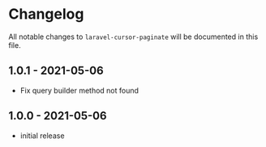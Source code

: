 # Changelog

All notable changes to `laravel-cursor-paginate` will be documented in this file.

## 1.0.1 - 2021-05-06

- Fix query builder method not found

## 1.0.0 - 2021-05-06

- initial release
